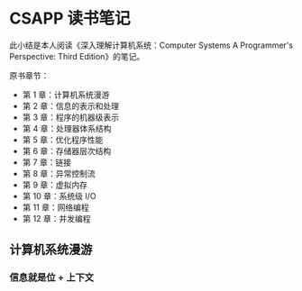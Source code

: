 # CSAPP 读书笔记

此小结是本人阅读《深入理解计算机系统：Computer Systems A Programmer's Perspective: Third Edition》的笔记。

原书章节：

- 第 1 章：计算机系统漫游
- 第 2 章：信息的表示和处理
- 第 3 章：程序的机器级表示
- 第 4 章：处理器体系结构
- 第 5 章：优化程序性能
- 第 6 章：存储器层次结构
- 第 7 章：链接
- 第 8 章：异常控制流
- 第 9 章：虚拟内存
- 第 10 章：系统级 I/O
- 第 11 章：网络编程
- 第 12 章：并发编程

## 计算机系统漫游

### 信息就是位 + 上下文

### 
